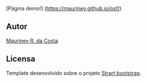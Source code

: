 
[Página demo!] (https://mauriney.github.io/psf/)



## Autor

[Mauriney R. da Costa](https://github.com/mauriney)

## Licensa

Template desenvolvido sobre o projeto [Strart bootstrap](http://startbootstrap.com/template-overviews/creative/).
